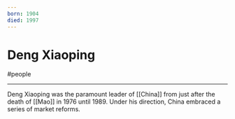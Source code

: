 ```yaml
---
born: 1904
died: 1997
---
```

# Deng Xiaoping
#people 

---
Deng Xiaoping was the paramount leader of [[China]] from just after the death of [[Mao]] in 1976 until 1989. Under his direction, China embraced a series of market reforms. 